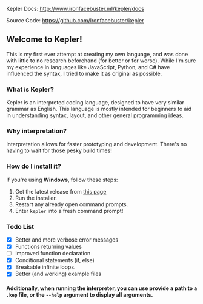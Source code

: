 Kepler Docs: http://www.ironfacebuster.ml/kepler/docs

Source Code: https://github.com/Ironfacebuster/kepler

## Welcome to Kepler!
This is my first ever attempt at creating my own language, and was done with little to no research beforehand (for better or for worse). While I'm sure my experience in languages like JavaScript, Python, and C# have influenced the syntax, I tried to make it as original as possible.

### What is Kepler?
Kepler is an interpreted coding language, designed to have very similar grammar as English. This language is mostly intended for beginners to aid in understanding syntax, layout, and other general programming ideas.

### Why interpretation?
Interpretation allows for faster prototyping and development. There's no having to wait for those pesky build times!

### How do I install it?
If you're using **Windows**, follow these steps:
1. Get the latest release from [this page](https://github.com/Ironfacebuster/kepler-interpreter/releases)
2. Run the installer.
3. Restart any already open command prompts.
4. Enter `kepler` into a fresh command prompt!

### Todo List
- [x] Better and more verbose error messages
- [x] Functions returning values
- [ ] Improved function declaration
- [x] Conditional statements (if, else)
- [x] Breakable infinite loops.
- [x] Better (and working) example files

#### **Additionally**, when running the interpreter, you can use provide a path to a `.kep` file, or the `--help` argument to display all arguments.
